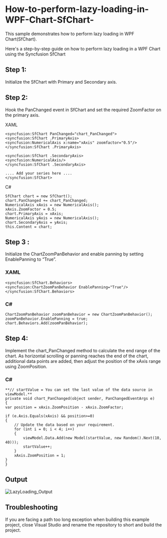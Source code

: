 # How-to-perform-lazy-loading-in-WPF-Chart-SfChart-
This sample demonstrates how to perform lazy loading in WPF Chart(SfChart).

Here's a step-by-step guide on how to perform lazy loading in a WPF Chart using the Syncfusion SfChart

## Step 1: 
Initialize the SfChart with Primary and Secondary axis.
## Step 2: 
Hook the PanChanged event in SfChart and set the required ZoomFactor on the primary axis.

XAML

    <syncfusion:SfChart PanChanged="chart_PanChanged">
    <syncfusion:SfChart .PrimaryAxis>
    <syncfusion:NumericalAxis x:name="xAxis" zoomfactor="0.5"/>
    </syncfusion:SfChart .PrimaryAxis>

    <syncfusion:SfChart .SecondaryAxis>
    <syncfusion:NumericalAxis/>
    </syncfusion:SfChart .SecondaryAxis>

    .... Add your series here ....
    </syncfusion:SfChart>


 C#


    SfChart chart = new SfChart();
    chart.PanChanged += chart_PanChanged;
    NumericalAxis xAxis = new NumericalAxis();
    xAxis.ZoomFactor = 0.5;
    chart.PrimaryAxis = xAxis;
    NumericalAxis yAxis = new NumericalAxis();
    chart.SecondaryAxis = yAxis;
    this.Content = chart;





## Step 3 : 
Initialize the ChartZoomPanBehavior and enable panning by setting EnablePanning to “True”.

 ### XAML

    <syncfusion:SfChart.Behaviors>
    <syncfusion:ChartZoomPanBehavior EnablePanning="True"/>
    </syncfusion:SfChart.Behaviors>

  ### C#

    ChartZoomPanBehavior zoomPanBehavior = new ChartZoomPanBehavior();
    zoomPanBehavior.EnablePanning = true;
    chart.Behaviors.Add(zoomPanBehavior);

## Step 4: 
Implement the chart_PanChanged method to calculate the end range of the chart. As horizontal scrolling or panning reaches the end of the chart, additional data points are added, then adjust the position of the xAxis range using ZoomPosition.

 ### C#

    **// startValue = You can set the last value of the data source in viewModel.**
    private void chart_PanChanged(object sender, PanChangedEventArgs e)
    {       
    var position = xAxis.ZoomPosition - xAxis.ZoomFactor;
            
    if (e.Axis.Equals(xAxis) && position>=0)
    {
        // Update the data based on your requirement. 
        for (int i = 0; i < 4; i++)
        {   
            viewModel.Data.Add(new Model(startValue, new Random().Next(10, 40)));
            startValue++;                 
        }
        xAxis.ZoomPosition = 1;
    }
    }


## Output

![LazyLoading_Output](https://github.com/SyncfusionExamples/How-to-perform-lazy-loading-in-WPF-Chart-SfChart/assets/113961867/8adee59a-dee8-43dc-8609-c4d529e80873)

## Troubleshooting

If you are facing a path too long exception when building this example project, close Visual Studio and rename the repository to short and build the project.
